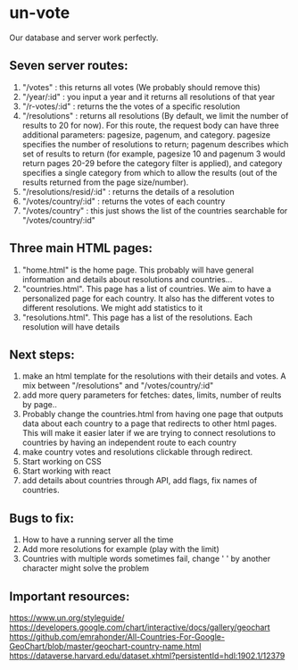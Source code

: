 # un-vote

Our database and server work perfectly. 

## Seven server routes:

1. "/votes" : this returns all votes (We probably should remove this)
2. "/year/:id" : you input a year and it returns all resolutions of that year
3. "/r-votes/:id" : returns the the votes of a specific resolution
4. "/resolutions" : returns all resolutions (By default, we limit the number of results to 20 for now). For this route, the request body can have three additional parameters: pagesize, pagenum, and category. pagesize specifies the number of resolutions to return; pagenum describes which set of results to return (for example, pagesize 10 and pagenum 3 would return pages 20-29 before the category filter is applied), and category specifies a single category from which to allow the results (out of the results returned from the page size/number).
5. "/resolutions/resid/:id" : returns the details of a resolution 
6. "/votes/country/:id" : returns the votes of each country
7. "/votes/country" : this just shows the list of the countries searchable for  "/votes/country/:id"

## Three main HTML pages:
1. "home.html" is the home page. This probably will have general information and details about resolutions and countries...
2. "countries.html". This page has a list of countries. We aim to have a personalized page for each country. It also has the different votes to different resolutions. We might add statistics to it
3. "resolutions.html". This page has a list of the resolutions. Each resolution will have details


## Next steps: 
1. make an html template for the resolutions with their details and votes. A mix between "/resolutions" and  "/votes/country/:id" 
2. add more query parameters for fetches: dates, limits, number of reults by page.. 
3. Probably change the countries.html from having one page that outputs data about each country to a page that redirects to other html pages. This will make it easier later if we are trying to connect resolutions to countries by having an independent route to each country 
4. make country votes and resolutions clickable through redirect. 
5. Start working on CSS 
6. Start working with react 
7. add details about countries through API, add flags, fix names of countries. 



## Bugs to fix:
1. How to have a running server all the time 
2. Add more resolutions for example (play with the limit)
3. Countries with multiple words sometimes fail, change ' ' by another character might solve the problem


## Important resources:
https://www.un.org/styleguide/
https://developers.google.com/chart/interactive/docs/gallery/geochart
https://github.com/emrahonder/All-Countries-For-Google-GeoChart/blob/master/geochart-country-name.html
https://dataverse.harvard.edu/dataset.xhtml?persistentId=hdl:1902.1/12379

